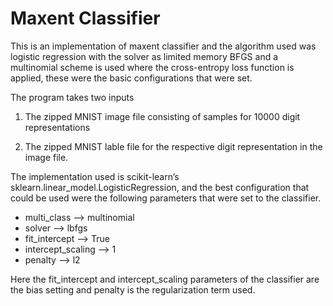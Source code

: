 # Maxent Classifier

This is an implementation of maxent classifier and the algorithm used was logistic regression with the solver as limited memory BFGS and a multinomial scheme is used where the cross-entropy loss function is applied, these were the basic configurations that were set.

The program takes two inputs

1. The zipped MNIST image file consisting of samples for 10000 digit representations

2. The zipped MNIST lable file for the respective digit representation in the image file.

The implementation used is scikit-learn’s sklearn.linear_model.LogisticRegression, and the best configuration that could be used were the following parameters that were set to the classifier.

* multi_class --> multinomial
* solver --> lbfgs
* fit_intercept --> True
* intercept_scaling --> 1
* penalty --> l2

Here the fit_intercept and intercept_scaling parameters of the classifier are the bias setting and penalty is the regularization term used.
